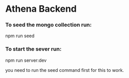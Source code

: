 # Athena Backend

### To seed the mongo collection run:

npm run seed

### To start the sever run: 

npm run server:dev 

you need to run the seed command first for this to work.
